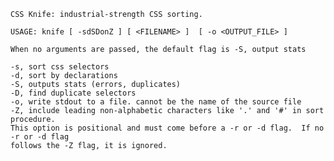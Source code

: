     CSS Knife: industrial-strength CSS sorting.

    USAGE: knife [ -sdSDonZ ] [ <FILENAME> ]  [ -o <OUTPUT_FILE> ] 

    When no arguments are passed, the default flag is -S, output stats

    -s, sort css selectors
    -d, sort by declarations
    -S, outputs stats (errors, duplicates)
    -D, find duplicate selectors
    -o, write stdout to a file. cannot be the name of the source file
    -Z, include leading non-alphabetic characters like '.' and '#' in sort procedure.  
    This option is positional and must come before a -r or -d flag.  If no -r or -d flag
    follows the -Z flag, it is ignored.
